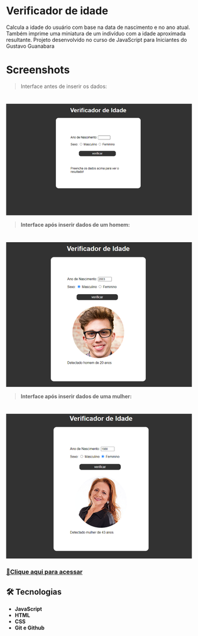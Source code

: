 # Verificador de idade
Calcula a idade do usuário com base na data de nascimento e no ano atual. Também imprime uma miniatura
de um indivíduo com a idade aproximada resultante. Projeto desenvolvido no curso de JavaScript para Iniciantes do Gustavo Guanabara 

# Screenshots
>Interface antes de inserir os dados:<strong>
#
![preview](./.github/preview.png)

>Interface após inserir dados de um homem:<strong>
#
![preview](./.github/preview2.PNG)

>Interface após inserir dados de uma mulher:<strong>
#
![preview](./.github/preview3.PNG)

### [🔗Clique aqui para acessar](https://tiagow-san.github.io/Verificador-de-idade/)

## 🛠 Tecnologias

- JavaScript
- HTML
- CSS
- Git e Github
